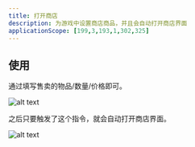 ```yaml
---
title: 打开商店
description: 为游戏中设置商店商品，并且会自动打开商店界面
applicationScope: [199,3,193,1,302,325]
---
```


## 使用

通过填写售卖的物品/数量/价格即可。

![alt text](https://cdn.gcw.wiki/gcw/image/zh_hans/commands/interface/openstore/image.png)

之后只要触发了这个指令，就会自动打开商店界面。

![alt text](https://cdn.gcw.wiki/gcw/image/zh_hans/commands/interface/openstore/image-1.png)
